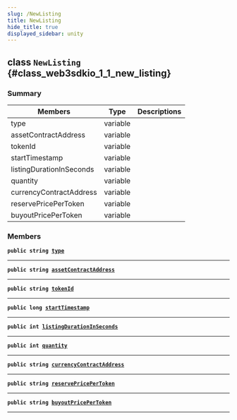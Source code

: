 ```yaml
---
slug: /NewListing
title: NewListing
hide_title: true
displayed_sidebar: unity
---
```


## class `NewListing` {#class_web3sdkio_1_1_new_listing}

### Summary

| Members | Type | Descriptions |
| ------- | ---- | ------------ |
| type | variable |  |
| assetContractAddress | variable |  |
| tokenId | variable |  |
| startTimestamp | variable |  |
| listingDurationInSeconds | variable |  |
| quantity | variable |  |
| currencyContractAddress | variable |  |
| reservePricePerToken | variable |  |
| buyoutPricePerToken | variable |  |

### Members

**`public string `[`type`](#class_web3sdkio_1_1_new_listing_1a001b9b37e9e0bb014c45726714c17252)**

---

**`public string `[`assetContractAddress`](#class_web3sdkio_1_1_new_listing_1a00625bdc343b4655ce91d5e4142baeae)**

---

**`public string `[`tokenId`](#class_web3sdkio_1_1_new_listing_1a98a05e7d27fa9a2652f20ddf6bda82d6)**

---

**`public long `[`startTimestamp`](#class_web3sdkio_1_1_new_listing_1a518d095a35a30cbfb10cfc625cf71361)**

---

**`public int `[`listingDurationInSeconds`](#class_web3sdkio_1_1_new_listing_1a20092b789b3597f52fbbc8aeae5ae966)**

---

**`public int `[`quantity`](#class_web3sdkio_1_1_new_listing_1a11aae211b627b37477fa789e2446daf5)**

---

**`public string `[`currencyContractAddress`](#class_web3sdkio_1_1_new_listing_1ab05f62815e0e2eda3f8b6b7ba445362a)**

---

**`public string `[`reservePricePerToken`](#class_web3sdkio_1_1_new_listing_1aaac9d47b8886cb53e405e92c2ffc01e3)**

---

**`public string `[`buyoutPricePerToken`](#class_web3sdkio_1_1_new_listing_1a496ad491ab84fd2294d9ba4f05afc453)**

---
